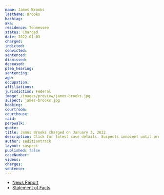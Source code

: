 ```yaml
---
name: James Brooks
lastName: Brooks
hashtag:
aka:
residence: Tennessee
status: Charged
date: 2022-01-03
charged:
indicted:
convicted:
sentenced:
dismissed:
deceased:
plea_hearing:
sentencing:
age:
occupation:
affiliations:
jurisdiction: Federal
image: /images/preview/james-brooks.jpg
suspect: james-brooks.jpg
booking:
courtroom:
courthouse:
raid:
perpwalk:
quote:
title: James Brooks charged on January 3, 2022
description: Click for latest case details. Suspects innocent until proven guilty.
author: seditiontrack
layout: suspect
published: false
caseNumber:
videos:
charges:
sentence:
---
```


- [News Report]()
- [Statement of Facts](https://extremism.gwu.edu/sites/g/files/zaxdzs2191/f/James%20Wayne%20Brooks%20Statement%20of%20Facts.pdf)
